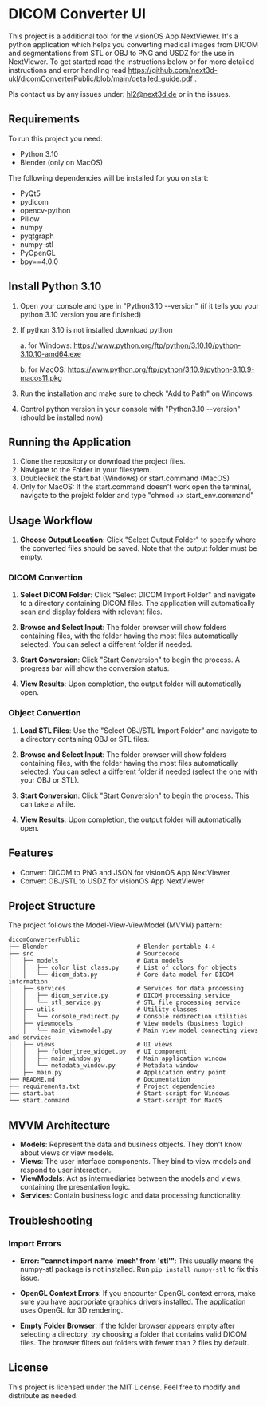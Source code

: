 # DICOM Converter UI

This project is a additional tool for the visionOS App NextViewer.
It's a python application which helps you converting medical images from DICOM and segmentations from STL or OBJ to PNG and USDZ for the use in NextViewer.
To get started read the instructions below or for more detailed instructions and error handling read https://github.com/next3d-ukl/dicomConverterPublic/blob/main/detailed_guide.pdf .

Pls contact us by any issues under: hl2@next3d.de or in the issues.

## Requirements

To run this project you need:

- Python 3.10 
- Blender (only on MacOS)

The following dependencies will be installed for you on start:

- PyQt5
- pydicom
- opencv-python
- Pillow
- numpy
- pyqtgraph
- numpy-stl
- PyOpenGL
- bpy==4.0.0

## Install Python 3.10

1. Open your console and type in "Python3.10 --version" (if it tells you your python 3.10 version you are finished)
2. If python 3.10 is not installed download python
   
   a. for Windows: https://www.python.org/ftp/python/3.10.10/python-3.10.10-amd64.exe
   
   b. for MacOS: https://www.python.org/ftp/python/3.10.9/python-3.10.9-macos11.pkg
4. Run the installation and make sure to check "Add to Path" on Windows
5. Control python version in your console with "Python3.10 --version" (should be installed now)

## Running the Application

1. Clone the repository or download the project files.
2. Navigate to the Folder in your filesytem.
3. Doubleclick the start.bat (Windows) or start.command (MacOS)
4. Only for MacOS: If the start.command doesn't work open the terminal, navigate to the projekt folder and type "chmod +x start_env.command"

## Usage Workflow

1. **Choose Output Location**: Click "Select Output Folder" to specify where the converted files should be saved. Note that the output folder must be empty.

### DICOM Convertion

1. **Select DICOM Folder**: Click "Select DICOM Import Folder" and navigate to a directory containing DICOM files. The application will automatically scan and display folders with relevant files.

2. **Browse and Select Input**: The folder browser will show folders containing files, with the folder having the most files automatically selected. You can select a different folder if needed.

3. **Start Conversion**: Click "Start Conversion" to begin the process. A progress bar will show the conversion status.

4. **View Results**: Upon completion, the output folder will automatically open.

### Object Convertion

1. **Load STL Files**: Use the "Select OBJ/STL Import Folder" and navigate to a directory containing OBJ or STL files.

2. **Browse and Select Input**: The folder browser will show folders containing files, with the folder having the most files automatically selected. You can select a different folder if needed (select the one with your OBJ or STL).

3. **Start Conversion**: Click "Start Conversion" to begin the process. This can take a while.

4. **View Results**: Upon completion, the output folder will automatically open.

## Features

- Convert DICOM to PNG and JSON for visionOS App NextViewer
- Convert OBJ/STL to USDZ for visionOS App NextViewer

## Project Structure

The project follows the Model-View-ViewModel (MVVM) pattern:

```
dicomConverterPublic
├── Blender                         # Blender portable 4.4
├── src                             # Sourcecode
│   ├── models                      # Data models
│   │   ├── color_list_class.py     # List of colors for objects
│   │   └── dicom_data.py           # Core data model for DICOM information
│   ├── services                    # Services for data processing
│   │   ├── dicom_service.py        # DICOM processing service
│   │   └── stl_service.py          # STL file processing service
│   ├── utils                       # Utility classes
│   │   └── console_redirect.py     # Console redirection utilities
│   ├── viewmodels                  # View models (business logic)
│   │   └── main_viewmodel.py       # Main view model connecting views and services
│   ├── views                       # UI views
│   │   ├── folder_tree_widget.py   # UI component
│   │   ├── main_window.py          # Main application window
│   │   └── metadata_window.py      # Metadata window
│   ├── main.py                     # Application entry point
├── README.md                       # Documentation
├── requirements.txt                # Project dependencies
├── start.bat                       # Start-script for Windows
└── start.command                   # Start-script for MacOS
```

## MVVM Architecture

- **Models**: Represent the data and business objects. They don't know about views or view models.
- **Views**: The user interface components. They bind to view models and respond to user interaction.
- **ViewModels**: Act as intermediaries between the models and views, containing the presentation logic.
- **Services**: Contain business logic and data processing functionality.

## Troubleshooting

### Import Errors
- **Error: "cannot import name 'mesh' from 'stl'"**: This usually means the numpy-stl package is not installed. Run `pip install numpy-stl` to fix this issue.

- **OpenGL Context Errors**: If you encounter OpenGL context errors, make sure you have appropriate graphics drivers installed. The application uses OpenGL for 3D rendering.

- **Empty Folder Browser**: If the folder browser appears empty after selecting a directory, try choosing a folder that contains valid DICOM files. The browser filters out folders with fewer than 2 files by default.

## License

This project is licensed under the MIT License. Feel free to modify and distribute as needed.
